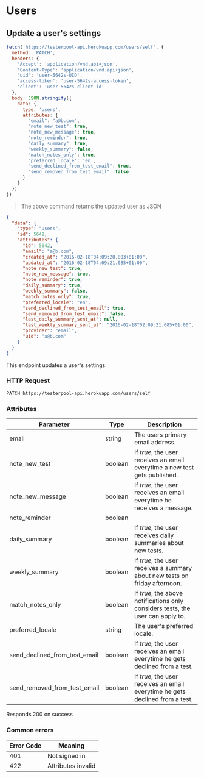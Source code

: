 # Users

## Update a user's settings

```javascript
fetch('https://testerpool-api.herokuapp.com/users/self', {
  method: 'PATCH',
  headers: {
    'Accept': 'application/vnd.api+json',
    'Content-Type': 'application/vnd.api+json',
    'uid': 'user-5642s-UID',
    'access-token': 'user-5642s-access-token',
    'client': 'user-5642s-client-id'
  },
  body: JSON.stringify({
    data: {
      type: 'users',
      attributes: {
        "email": "a@b.com",
        "note_new_test": true,
        "note_new_message": true,
        "note_reminder": true,
        "daily_summary": true,
        "weekly_summary": false,
        "match_notes_only": true,
        "preferred_locale": 'en',
        "send_declined_from_test_email": true,
        "send_removed_from_test_email": false
      }
    }
  })
})
```

> The above command returns the updated user as JSON

```json
{
  "data": {
    "type": "users",
    "id": 5642,
    "attributes": {
      "id": 5642,
      "email": "a@b.com",
      "created_at": "2016-02-18T04:09:20.803+01:00",
      "updated_at": "2016-02-18T04:09:21.085+01:00",
      "note_new_test": true,
      "note_new_message": true,
      "note_reminder": true,
      "daily_summary": true,
      "weekly_summary": false,
      "match_notes_only": true,
      "preferred_locale": "en",
      "send_declined_from_test_email": true,
      "send_removed_from_test_email": false,
      "last_daily_summary_sent_at": null,
      "last_weekly_summary_sent_at": "2016-02-18T02:09:21.085+01:00",
      "provider": "email",
      "uid": "a@b.com"
    }
  }
}
```

This endpoint updates a user's settings.

### HTTP Request

`PATCH https://testerpool-api.herokuapp.com/users/self`

### Attributes

Parameter | Type | Description
--------- | ---- | -----------
email | string | The users primary email address.
note_new_test | boolean | If *true*, the user receives an email everytime a new test gets published.
note_new_message | boolean | If *true*, the user receives an email everytime he receives a message.
note_reminder | boolean |
daily_summary | boolean | If *true*, the user receives daily summaries about new tests.
weekly_summary | boolean | If *true*, the user receives a summary about new tests on friday afternoon.
match_notes_only | boolean | If *true*, the above notifications only considers tests, the user can apply to.
preferred_locale | string | The user's preferred locale.
send_declined_from_test_email | boolean |  If *true*, the user receives an email everytime he gets declined from a test.
send_removed_from_test_email | boolean |  If *true*, the user receives an email everytime he gets declined from a test.

<aside class="success">
Responds 200 on success
</aside>

### Common errors

Error Code | Meaning
---------- | -------
401 | Not signed in
422 | Attributes invalid
